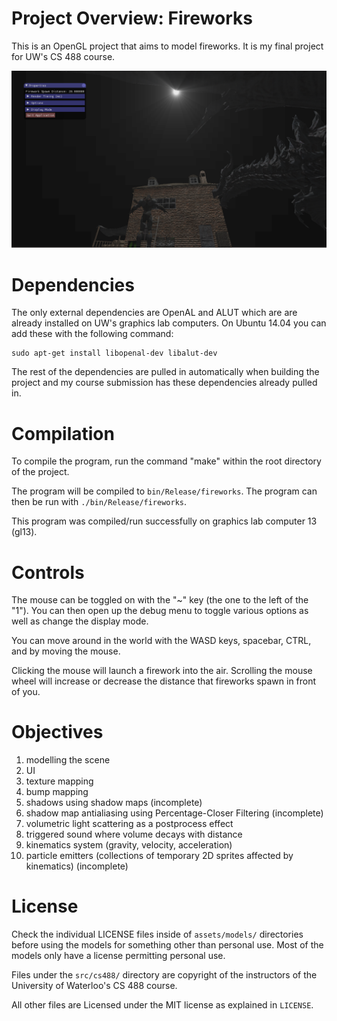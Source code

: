 # Project Overview: Fireworks

This is an OpenGL project that aims to model fireworks.  It is my final project for UW's CS 488 course.

![fireworks](screenshot.png)

# Dependencies

The only external dependencies are OpenAL and ALUT which are are already installed
on UW's graphics lab computers.  On Ubuntu 14.04 you can add these with the following command:

```
sudo apt-get install libopenal-dev libalut-dev
```

The rest of the dependencies are pulled in automatically when building the project and my
course submission has these dependencies already pulled in.


# Compilation

To compile the program, run the command "make" within the root directory of the project.

The program will be compiled to `bin/Release/fireworks`.
The program can then be run with `./bin/Release/fireworks`.

This program was compiled/run successfully on graphics lab computer 13 (gl13).

# Controls

The mouse can be toggled on with the "~" key (the one to the left of the "1").  You can then
open up the debug menu to toggle various options as well as change the display mode.

You can move around in the world with the WASD keys, spacebar, CTRL, and by moving the mouse.

Clicking the mouse will launch a firework into the air.
Scrolling the mouse wheel will increase or decrease the distance that fireworks
spawn in front of you.

# Objectives

  1. modelling the scene
  2. UI
  3. texture mapping
  4. bump mapping
  5. shadows using shadow maps (incomplete)
  6. shadow map antialiasing using Percentage-Closer Filtering (incomplete)
  7. volumetric light scattering as a postprocess effect
  8. triggered sound where volume decays with distance
  9. kinematics system (gravity, velocity, acceleration)
  10. particle emitters (collections of temporary 2D sprites affected by kinematics) (incomplete)

# License

Check the individual LICENSE files inside of `assets/models/` directories before
using the models for something other than personal use. Most of the models
only have a license permitting personal use.

Files under the `src/cs488/` directory are copyright of the instructors of
the University of Waterloo's CS 488 course.

All other files are Licensed under the MIT license as explained in `LICENSE`.